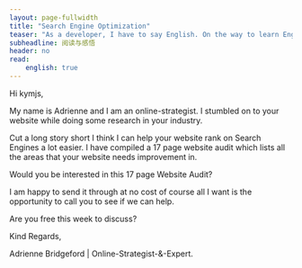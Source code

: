 ```yaml
---
layout: page-fullwidth
title: "Search Engine Optimization"
teaser: "As a developer, I have to say English. On the way to learn English, I was too young too naive. "
subheadline: 阅读与感悟
header: no
read: 
    english: true
---
```

Hi kymjs,  
  
My name is Adrienne and I am an online-strategist. I stumbled on to your website while doing some research in your industry.  
                                              
Cut a long story short I think I can help your website rank on Search Engines a lot easier. I have compiled a 17 page website audit which lists all the areas that your website needs improvement in.  
  
Would you be interested in this 17 page Website Audit?  
  
I am happy to send it through at no cost of course all I want is the opportunity to call you to see if we can help.  
  
Are you free this week to discuss?  
  
Kind Regards,  
  
Adrienne Bridgeford | Online-Strategist-&-Expert.  